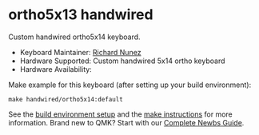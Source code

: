 # ortho5x13 handwired

Custom handwired ortho5x14 keyboard.

* Keyboard Maintainer: [Richard Nunez](https://github.com/Antebios)
* Hardware Supported: Custom handwired 5x14 ortho keyboard
* Hardware Availability: 

Make example for this keyboard (after setting up your build environment):

    make handwired/ortho5x14:default

See the [build environment setup](https://docs.qmk.fm/#/getting_started_build_tools) and the [make instructions](https://docs.qmk.fm/#/getting_started_make_guide) for more information. Brand new to QMK? Start with our [Complete Newbs Guide](https://docs.qmk.fm/#/newbs).
